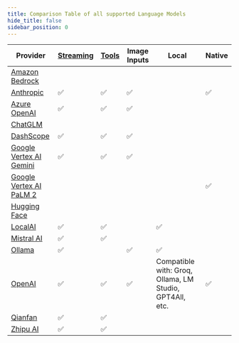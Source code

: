 ```yaml
---
title: Comparison Table of all supported Language Models
hide_title: false
sidebar_position: 0
---
```


| Provider                                                               | [Streaming](/tutorials/response-streaming) | [Tools](/tutorials/tools) | Image Inputs | Local                                                   | Native |
|------------------------------------------------------------------------|--------------------------------------------|---------------------------|--------------|---------------------------------------------------------|--------|
| [Amazon Bedrock](/integrations/language-models/amazon-bedrock)         |                                            |                           |              |                                                         |        |
| [Anthropic](/integrations/language-models/anthropic)                   | ✅                                          | ✅                         | ✅            |                                                         | ✅      |
| [Azure OpenAI](/integrations/language-models/azure-open-ai)            | ✅                                          | ✅                         | ✅            |                                                         |        |
| [ChatGLM](/integrations/language-models/chatglm)                       |                                            |                           |              |                                                         |        |
| [DashScope](/integrations/language-models/dashscope)                   | ✅                                          | ✅                         | ✅            |                                                         |        |
| [Google Vertex AI Gemini](/integrations/language-models/google-gemini) | ✅                                          | ✅                         | ✅            |                                                         |        |
| [Google Vertex AI PaLM 2](/integrations/language-models/google-palm)   |                                            |                           |              |                                                         | ✅      |
| [Hugging Face](/integrations/language-models/hugging-face)             |                                            |                           |              |                                                         |        |
| [LocalAI](/integrations/language-models/local-ai)                      | ✅                                          | ✅                         |              | ✅                                                       |        |
| [Mistral AI](/integrations/language-models/mistral-ai)                 | ✅                                          | ✅                         |              |                                                         |        |
| [Ollama](/integrations/language-models/ollama)                         | ✅                                          |                           | ✅            | ✅                                                       |        |
| [OpenAI](/integrations/language-models/open-ai)                        | ✅                                          | ✅                         | ✅            | Compatible with: Groq, Ollama, LM Studio, GPT4All, etc. | ✅      |
| [Qianfan](/integrations/language-models/qianfan)                       | ✅                                          | ✅                         |              |                                                         |        |
| [Zhipu AI](/integrations/language-models/zhipu-ai)                     | ✅                                          | ✅                         |              |                                                         |        |
